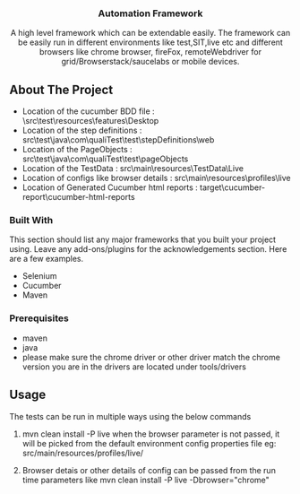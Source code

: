   <h3 align="center">Automation Framework</h3>

  <p align="center">
   A high level framework which can be extendable easily.
   The framework can be easily run in different environments like test,SIT,live etc 
   and different browsers like chrome browser, fireFox, remoteWebdriver for grid/Browserstack/saucelabs or mobile devices.
</p>

<!-- ABOUT THE PROJECT -->
## About The Project
* Location of the cucumber BDD file : \src\test\resources\features\Desktop
* Location of the step definitions : src\test\java\com\qualiTest\test\stepDefinitions\web
* Location of the PageObjects : src\test\java\com\qualiTest\test\pageObjects
* Location of the TestData : src\main\resources\TestData\Live
* Location of configs like browser details : src\main\resources\profiles\live
* Location of Generated Cucumber html reports : target\cucumber-report\cucumber-html-reports

### Built With

This section should list any major frameworks that you built your project using. Leave any add-ons/plugins for the acknowledgements section. Here are a few examples.
* Selenium
* Cucumber
* Maven

### Prerequisites

* maven
* java
* please make sure the chrome driver or other driver match the chrome version you are in 
  the drivers are located under tools/drivers
  
<!-- USAGE EXAMPLES -->
## Usage
The tests can be run in multiple ways using the below commands

1) mvn clean install -P live
when the browser parameter is not passed, it will be picked from the default environment config properties file 
eg: src/main/resources/profiles/live/

2) Browser detais or other details of config can be passed from the run time parameters like
mvn clean install -P live -Dbrowser="chrome"